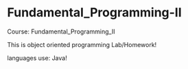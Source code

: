 # Fundamental_Programming-II

Course: Fundamental_Programming_II

This is object oriented programming Lab/Homework!

languages use: Java!
